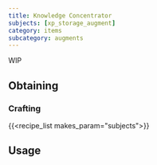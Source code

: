 ```yaml
---
title: Knowledge Concentrator
subjects: [xp_storage_augment]
category: items
subcategory: augments
---
```


WIP

Obtaining
---------

### Crafting
{{<recipe_list makes_param="subjects">}}

Usage
-----

